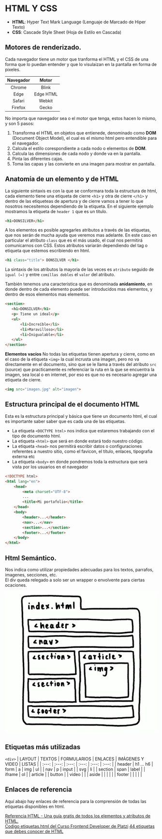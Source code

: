 # HTML Y CSS

- **HTML**: Hyper Text Mark Language (Lenguaje de Marcado de Hiper Texto)
- **CSS**: Cascade Style Sheet (Hoja de Estilo en Cascada)

## Motores de renderizado.

Cada navegador tiene un motor que tranforma el HTML y el CSS de una forma que lo puedan entender y que lo visulaizan en la pantalla en forma de pixeles.

| Navegador | Motor |
| :---: | :---: |
| Chrome | Blink |
| Edge | Edge HTML |
| Safari | Webkit |
| Firefox | Gecko |

No importa que navegador sea o el motor que tenga, estos hacen lo mismo, y son 5 pasos:

1. Transforma el HTML en objetos que entienede, denominado como **DOM** (Document Object Model), el cual es el mismo html pero entendible para el navegador. 
2. Calcula el estilo corespondiente a cada nodo o elementos de **DOM**.
3. Calcula las dimensiones de cada nodo y donde va en la pantalla.
4. Pinta las diferentes cajas.
5. Toma las capas y las convierte en una imagen para mostrar en pantalla.

## Anatomía de un elemento y de HTML

La siguiente sintaxis es con la que se conformara toda la estructura de html, cada elemento tiene una etiqueta de cierre `<h1>` y otra de cierre `</h1>` y dentro de las etiqueteas de apertura y de cierre vamos a tener lo que nosotros necesitemos dependiendo de la etiqueta. En el siguiente ejemplo mostramos la etiqueta de `header 1` que es un titulo.

```html
<h1>DONSILVER</h1>
```

 A los elementos es posible agregarles atributos a través de las etiquetas, que nos serán de mucha ayuda que veremos mas adelante. En este caso en particular el atributo `class` que es el más usado, el cual nos permitirá comunicarnos con CSS. Estos atributos variarán dependiendo del tag o etiqueta que estemos escribiendo en html.

 ```html
 <h1 class="title"> DONSILVER </h1>
 ```

 La sintaxis de los atributos la mayoria de las veces es `atributo` seguido de `igual (=)` y entre `comillas dobles` el `valor` del atributo.

 También tenemos una caracteristica que es denominada **anidamiento**, en donde dentro de cada elemento puede ser introducidos mas elementos, y dentro de esos elementos mas elementos.

 ```html
 <section>
    <h1>DONSILVER</h1>
    <p> Tiene un ideal</p>
    <ul>
        <li>Increíble</li>
        <li>Maravilloso</li>
        <li>Inigualable</li>
    </ul>
</section>
```

**Elementos vacíos**
No todas las etiquetas tienen apertura y cierre, como en el caso de la etiqueta `<img>` la cual incrusta una imagen, pero no va directamente en el documento, sino que se le llama a través del atributo `src` (source) que practicamente es referenciar la ruta en la que se encuentra la imagen, sea local o en internet, por eso es que no es necesario agregar una etiqueta de cierre.

```html
<img src="imagen.jpg" alt="imagen">
```

## Estructura principal de el documento HTML

Esta es la estructura principal y básica que tiene un documento html, el cual es importante saber saber que es cada una de las etiquetas.

- La etiqueta `<DOCTYPE html>` nos indica que estaremos trabajando con el tipo de documento html.
- La etiqueta `<html>` que será en donde estará todo nuestro código.
- La etiqueta `<head>` nos permitirá escribir datos o configuraciones referentes a nuestro sitio, como el favicon, el título, enlaces, tipografia externa etc
- La etiqueta `<body>` en donde pondremos toda la estructura que será vista por los usuarios en el navegador

```html
<!DOCTYPE html>
<html lang="en">
    <head>
        <meta charset="UTF-8">
        ...
        <title>Mi portafolio</title>
    </head>
    <body>
        <header>...</header>
        <nav>...</nav>
        <section>...</section>
        <footer>...</footer>
    </body>
</html>
```

## Html Semántico.

Nos indica como utilizar propiedades adecuadas para los textos, parrafos, imagenes, secciones, etc.  
El div queda relegado a solo ser un wrapper o envolvente para ciertas ocaciones.

![estructura](.imagenes/estructura.png)

## Etiquetas más utilizadas

`<div>`
| LAYOUT | TEXTOS | FORMULARIOS | ENLACES | IMÁGENES Y VIDEO | LISTAS |
| :---: | :---: | :---: | :---: | :---: | :---: |
| header | h1 ... h6 | form | a | img | ul |
| nav | p | input |  | svg | li |
| section | span | label |  | iframe | ol |
| article |   | button |  | video | |
| aside |  |  |  | |
| footer |  |  |  | |


## Enlaces de referencia

Aquí abajo hay enlaces de referencia para la comprensión de todas las etiquetas disponibles en html.

[Referencia HTML - Una guía gratis de todos los elementos y atributos de HTML.](https://htmlreference.io/)  
[Codigo etiquetas.html del Curso Frontend Developer de Platzi](https://github.com/platzi/curso-frontend-developer/blob/5108689bdb6599cc92bd9595db28784f9be48704/curso-1/etiquetas.html)
[44 etiquetas que debes conocer de HTML](https://platzi.com/blog/etiquetas-html-debes-conocer/)